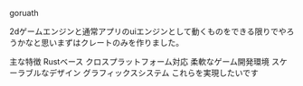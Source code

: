 goruath

2dゲームエンジンと通常アプリのuiエンジンとして動くものをできる限りでやろうかなと思いまずはクレートのみを作りました。

主な特徴
Rustベース
クロスプラットフォーム対応
柔軟なゲーム開発環境
スケーラブルなデザイン
グラフィックスシステム
これらを実現したいです
